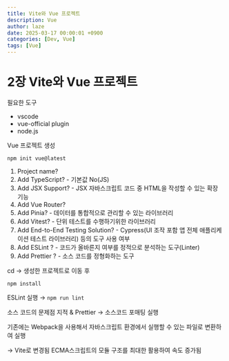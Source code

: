 ```yaml
---
title: Vite와 Vue 프로젝트
description: Vue
author: laze
date: 2025-03-17 00:00:01 +0900
categories: [Dev, Vue]
tags: [Vue]
---
```

# 2장 Vite와 Vue 프로젝트

필요한 도구

- vscode
- vue-official plugin
- node.js

Vue 프로젝트 생성

`npm init vue@latest`

1. Project name?
2. Add TypeScript?  - 기본값 No(JS)
3. Add JSX Support? - JSX 자바스크립트 코드 중 HTML을 작성할 수 있는 확장 기능
4. Add Vue Router?
5. Add Pinia? - 데이터를 통합적으로 관리할 수 있는 라이브러리
6. Add Vitest? - 단위 테스트를 수행하기위한 라이브러리
7. Add End-to-End Testing Solution? - Cypress(UI 조작 포함 앱 전체 애플리케이션 테스트 라이브러리) 등의 도구 사용 여부
8. Add ESLint ? - 코드가 올바른지 여부를 정적으로 분석하는 도구(Linter)
9. Add Prettier ? - 소스 코드를 정형화하는 도구

cd → 생성한 프로젝트로 이동 후

`npm install`

ESLint 실행 → `npm run lint`

소스 코드의 문제점 지적 & Prettier → 소스코드 포매팅 실행

기존에는 Webpack을 사용해서 자바스크립트 환경에서 실행할 수 있는 파일로 변환하여 실행

→ Vite로 변경됨 ECMA스크립트의 모듈 구조를 최대한 활용하여 속도 증가됨
